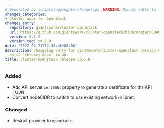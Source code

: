 ```yaml
---
# Generated by scripts/aggregate-changelogs. WARNING: Manual edits to this files will be overwritten.
changes_categories:
- Cluster apps for OpenStack
changes_entry:
  repository: giantswarm/cluster-openstack
  url: https://github.com/giantswarm/cluster-openstack/blob/master/CHANGELOG.md#050---2022-02-23
  version: 0.5.0
  version_tag: v0.5.0
date: '2022-02-23T12:38:46+00:00'
description: Changelog entry for giantswarm/cluster-openstack version 0.5.0, published
  on 23 February 2022, 12:38.
title: cluster-openstack release v0.5.0
---
```


### Added
- Add API server `certSANs` property to generate a certificate for the API FQDN.
- Convert nodeCIDR to switch to use existing network+subnet.
### Changed
- Restrict provider to `openstack`.
